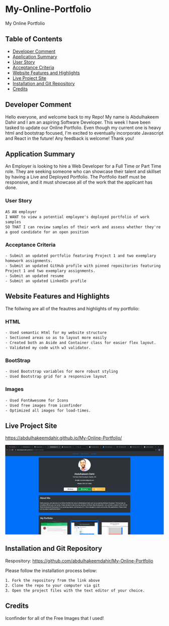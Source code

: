 # My-Online-Portfolio

My Online Portfolio

## Table of Contents

- [Developer Comment](#developer-comment)
- [Application Summary](#application-summary)
- [User Story](#user-story)
- [Acceptance Criteria](#acceptance-criteria)
- [Website Features and Highlights](#website-features-and-highlights)
- [Live Project Site](#live-project-site)
- [Installation and Git Repository](#installation-and-git-repository)
- [Credits](#credits)

## Developer Comment

Hello everyone, and welcome back to my Repo! My name is Abdulhakeem Dahir and I am an aspiring Software Developer. This week I have been tasked to update our Online Portfolio. Even though my current one is heavy html and bootstrap focused, I'm excited to eventually incorporate Javascript and React in the future! Any feedback is welcome! Thank you!

## Application Summary

An Employer is looking to hire a Web Developer for a Full Time or Part Time role. They are seeking someone who can showcase their talent and skillset by having a Live and Deployed Portfolio. The Portfolio itself must be responsive, and it must showcase all of the work that the applicant has done.

### User Story

```
AS AN employer
I WANT to view a potential employee's deployed portfolio of work samples
SO THAT I can review samples of their work and assess whether they're a good candidate for an open position
```

### Acceptance Criteria

```
- Submit an updated portfolio featuring Project 1 and two exemplary homework assignments.
- Submit an updated GitHub profile with pinned repositories featuring Project 1 and two exemplary assignments.
- Submit an updated resume
- Submit an updated LinkedIn profile
```

## Website Features and Highlights

The follwing are all of the feautres and highlights of my portfolio:

### HTML

```
- Used semantic Html for my website structure
- Sectioned areas so as to layout more easily
- Created both an Aside and Container class for easier flex layout.
- Validated my code with w3 validator.
```

### BootStrap

```
- Used Bootstrap variables for more robust styling
- Used Bootstrap grid for a responsive layout
```

### Images

```
- Used FontAwesome for Icons
- Used free images from iconfinder
- Optimized all images for load-times.
```

## Live Project Site

https://abdulhakeemdahir.github.io/My-Online-Portfolio/

![portfolio](./assets/img/hw8.png)

## Installation and Git Repository

Respository: https://github.com/abdulhakeemdahir/My-Online-Portfolio

Please follow the installation process below:

```
1. Fork the repository from the link above
2. Clone the repo to your computer via git
3. Open the project files with the text editor of your choice.
```

## Credits

Iconfinder for all of the Free Images that I used!
